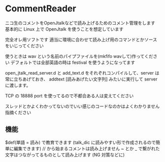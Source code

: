 CommentReader
=============

ニコ生のコメントをOpenJtalkなどで読み上げるためのコメント管理をします
基本的に Linux 上で OpenJtalk を使うことを想定しています

完全オレ用ソフトです
適当に環境に合わせて読み上げ用のコマンドとかソースをいじってください

使うときは wav という名前のパイプファイルを(mkfifo wavして)作ってください
デフォルトでは全部英語の時は festival を使うようになってます

open_jtalk_read_server.d と add_text.d をそれぞれコンパイルして、server は常に立ちあげておき、 addtext [読みあげたい文字列] みたいに実行して server に渡します。

TCP の 18888 port を使ってるので不都合ある人は変えてください

スレッドとかよくわかってないのでいい感じのコードなのかはよくわかりません 指摘ください

機能
----

$def(単語 = 読み) で教育できます
(talk_dic に読みやすい形で作成されるので簡単に編集できます)
// から始まるコメントは読み上げません
~ とか _ で繋がれた文字はつながってるものとして読み上げます (NG 対策などに)

